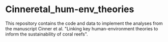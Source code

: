 # Cinneretal_hum-env_theories
This repository contains the code and data to implement the analyses from the manuscript Cinner et al.  "Linking key human-environment theories to inform the sustainability of coral reefs".

